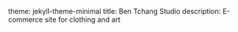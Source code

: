 theme: jekyll-theme-minimal
title: Ben Tchang Studio
description: E-commerce site for clothing and art
